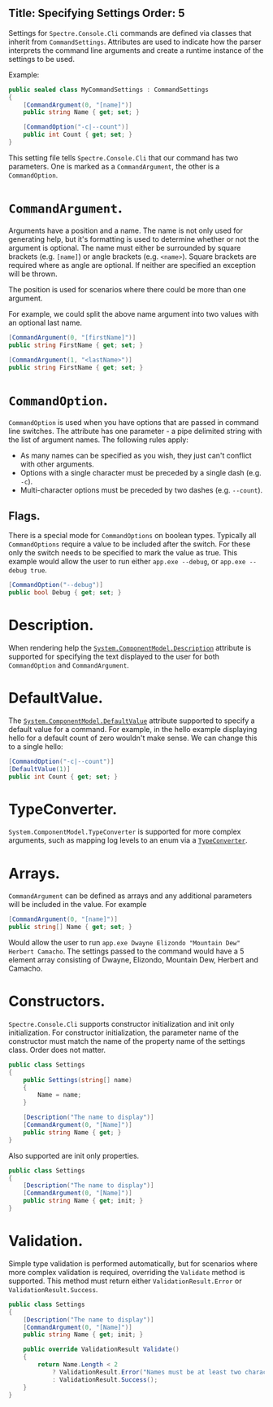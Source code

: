 Title: Specifying Settings
Order: 5
---

Settings for `Spectre.Console.Cli` commands are defined via classes that inherit from `CommandSettings`. Attributes are used to indicate how the parser interprets the command line arguments and create a runtime instance of the settings to be used.

Example:

```csharp
public sealed class MyCommandSettings : CommandSettings
{
    [CommandArgument(0, "[name]")]
    public string Name { get; set; }

    [CommandOption("-c|--count")]
    public int Count { get; set; }
}
```

This setting file tells `Spectre.Console.Cli` that our command has two parameters. One is marked as a `CommandArgument`, the other is a `CommandOption`.

# `CommandArgument`.

Arguments have a position and a name. The name is not only used for generating help, but it's formatting is used to determine whether or not the argument is optional. The name must either be surrounded by square brackets (e.g. `[name]`) or angle brackets (e.g. `<name>`). Square brackets are required where as angle are optional. If neither are specified an exception will be thrown.

The position is used for scenarios where there could be more than one argument.

For example, we could split the above name argument into two values with an optional last name.

```csharp
[CommandArgument(0, "[firstName]")]
public string FirstName { get; set; }

[CommandArgument(1, "<lastName>")]
public string FirstName { get; set; }
```

# `CommandOption`.

`CommandOption` is used when you have options that are passed in command line switches. The attribute has one parameter - a pipe delimited string with the list of argument names. The following rules apply:

* As many names can be specified as you wish, they just can't conflict with other arguments.
* Options with a single character must be preceded by a single dash (e.g. `-c`).
* Multi-character options must be preceded by two dashes (e.g. `--count`).

## Flags.

There is a special mode for `CommandOptions` on boolean types. Typically all `CommandOptions` require a value to be included after the switch. For these only the switch needs to be specified to mark the value as true. This example would allow the user to run either `app.exe --debug`, or `app.exe --debug true`.

```csharp
[CommandOption("--debug")]
public bool Debug { get; set; }
```

# Description.

When rendering help the [`System.ComponentModel.Description`](https://docs.microsoft.com/en-us/dotnet/api/system.componentmodel.descriptionattribute?view=net-5.0) attribute is supported for specifying the text displayed to the user for both `CommandOption` and `CommandArgument`.

# DefaultValue.

The [`System.ComponentModel.DefaultValue`](https://docs.microsoft.com/en-us/dotnet/api/system.componentmodel.defaultvalueattribute?view=net-5.0) attribute supported to specify a default value for a command. For example, in the hello example displaying hello for a default count of zero wouldn't make sense. We can change this to a single hello:

```csharp
[CommandOption("-c|--count")]
[DefaultValue(1)]
public int Count { get; set; }
```

# TypeConverter.

`System.ComponentModel.TypeConverter` is supported for more complex arguments, such as mapping log levels to an enum via a [`TypeConverter`](https://docs.microsoft.com/en-us/dotnet/api/system.componentmodel.typeconverter?view=net-5.0).

# Arrays.

`CommandArgument` can be defined as arrays and any additional parameters will be included in the value. For example

```csharp
[CommandArgument(0, "[name]")]
public string[] Name { get; set; }
```

Would allow the user to run `app.exe Dwayne Elizondo "Mountain Dew" Herbert Camacho`. The settings passed to the command would have a 5 element array consisting of Dwayne, Elizondo, Mountain Dew, Herbert and Camacho.

# Constructors.

`Spectre.Console.Cli` supports constructor initialization and init only initialization. For constructor initialization, the parameter name of the constructor must match the name of the property name of the settings class. Order does not matter.

```csharp
public class Settings
{
    public Settings(string[] name)
    {
        Name = name;
    }

    [Description("The name to display")]
    [CommandArgument(0, "[Name]")]
    public string Name { get; }
}
```

Also supported are init only properties.

```csharp
public class Settings
{
    [Description("The name to display")]
    [CommandArgument(0, "[Name]")]
    public string Name { get; init; }
}
```

# Validation.

Simple type validation is performed automatically, but for scenarios where more complex validation is required, overriding the `Validate` method is supported. This method must return either `ValidationResult.Error` or `ValidationResult.Success`. 

```csharp
public class Settings
{
    [Description("The name to display")]
    [CommandArgument(0, "[Name]")]
    public string Name { get; init; }

    public override ValidationResult Validate()
    {
        return Name.Length < 2
            ? ValidationResult.Error("Names must be at least two characters long") 
            : ValidationResult.Success();
    }
}
```